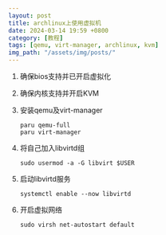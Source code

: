 ```yaml
---
layout: post
title: archlinux上使用虚拟机
date: 2024-03-14 19:59 +0800
category: [教程]
tags: [qemu, virt-manager, archlinux, kvm]
img_path: "/assets/img/posts/"
---
```


1. 确保bios支持并已开启虚拟化

2. 确保内核支持并开启KVM

3. 安装qemu及virt-manager

    ```console
    paru qemu-full
    paru virt-manager
    ```

4. 将自己加入libvirtd组

    ```console
    sudo usermod -a -G libvirt $USER
    ```

5. 启动libvirtd服务

    ```console
    systemctl enable --now libvirtd
    ```

6. 开启虚拟网络

    ```console
    sudo virsh net-autostart default
    ```
